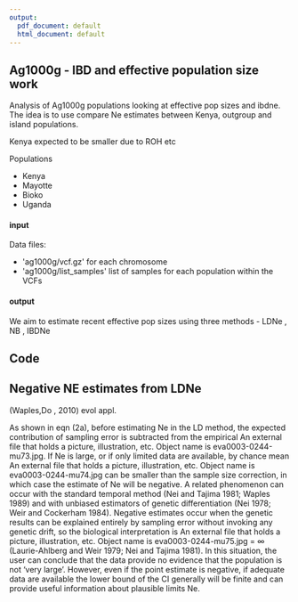 ```yaml
---
output:
  pdf_document: default
  html_document: default
---
```

## Ag1000g - IBD and effective population size work

Analysis of Ag1000g populations looking at effective pop sizes and ibdne. The idea is to use compare Ne estimates between Kenya, outgroup and island populations.

Kenya expected to be smaller due to ROH etc

Populations 

- Kenya
- Mayotte
- Bioko
- Uganda


#### input

Data files:

* 'ag1000g/vcf.gz' for each chromosome
* 'ag1000g/list_samples' list of samples for each population within the VCFs

#### output

We aim to estimate recent effective pop sizes using three methods - LDNe , NB , IBDNe





## Code 



## Negative NE estimates from LDNe 
(Waples,Do , 2010) evol appl. 

As shown in eqn (2a), before estimating Ne in the LD method, the expected contribution of sampling error is subtracted from the empirical An external file that holds a picture, illustration, etc. Object name is eva0003-0244-mu73.jpg. If Ne is large, or if only limited data are available, by chance mean An external file that holds a picture, illustration, etc. Object name is eva0003-0244-mu74.jpg can be smaller than the sample size correction, in which case the estimate of Ne will be negative. A related phenomenon can occur with the standard temporal method (Nei and Tajima 1981; Waples 1989) and with unbiased estimators of genetic differentiation (Nei 1978; Weir and Cockerham 1984). Negative estimates occur when the genetic results can be explained entirely by sampling error without invoking any genetic drift, so the biological interpretation is An external file that holds a picture, illustration, etc. Object name is eva0003-0244-mu75.jpg = ∞ (Laurie-Ahlberg and Weir 1979; Nei and Tajima 1981). In this situation, the user can conclude that the data provide no evidence that the population is not ‘very large’. However, even if the point estimate is negative, if adequate data are available the lower bound of the CI generally will be finite and can provide useful information about plausible limits Ne. 
